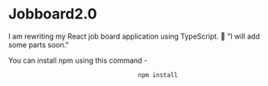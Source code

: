 # Jobboard2.0
I am rewriting my React job board application using TypeScript. 🚀
"I will add some parts soon."

  
  You can install npm using this command -
  
                                        npm install
